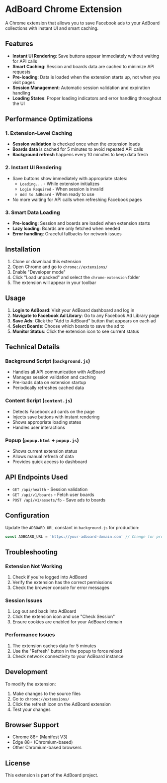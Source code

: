 # AdBoard Chrome Extension

A Chrome extension that allows you to save Facebook ads to your AdBoard collections with instant UI and smart caching.

## Features

- **Instant UI Rendering**: Save buttons appear immediately without waiting for API calls
- **Smart Caching**: Session and boards data are cached to minimize API requests
- **Pre-loading**: Data is loaded when the extension starts up, not when you visit pages
- **Session Management**: Automatic session validation and expiration handling
- **Loading States**: Proper loading indicators and error handling throughout the UI

## Performance Optimizations

### 1. Extension-Level Caching
- **Session validation** is checked once when the extension loads
- **Boards data** is cached for 5 minutes to avoid repeated API calls
- **Background refresh** happens every 10 minutes to keep data fresh

### 2. Instant UI Rendering
- Save buttons show immediately with appropriate states:
  - `Loading...` - While extension initializes
  - `Login Required` - When session is invalid
  - `Add to AdBoard` - When ready to use
- No more waiting for API calls when refreshing Facebook pages

### 3. Smart Data Loading
- **Pre-loading**: Session and boards are loaded when extension starts
- **Lazy loading**: Boards are only fetched when needed
- **Error handling**: Graceful fallbacks for network issues

## Installation

1. Clone or download this extension
2. Open Chrome and go to `chrome://extensions/`
3. Enable "Developer mode"
4. Click "Load unpacked" and select the `chrome-extension` folder
5. The extension will appear in your toolbar

## Usage

1. **Login to AdBoard**: Visit your AdBoard dashboard and log in
2. **Navigate to Facebook Ad Library**: Go to any Facebook Ad Library page
3. **Save Ads**: Click the "Add to AdBoard" button that appears on each ad
4. **Select Boards**: Choose which boards to save the ad to
5. **Monitor Status**: Click the extension icon to see current status

## Technical Details

### Background Script (`background.js`)
- Handles all API communication with AdBoard
- Manages session validation and caching
- Pre-loads data on extension startup
- Periodically refreshes cached data

### Content Script (`content.js`)
- Detects Facebook ad cards on the page
- Injects save buttons with instant rendering
- Shows appropriate loading states
- Handles user interactions

### Popup (`popup.html` + `popup.js`)
- Shows current extension status
- Allows manual refresh of data
- Provides quick access to dashboard

## API Endpoints Used

- `GET /api/health` - Session validation
- `GET /api/v1/boards` - Fetch user boards
- `POST /api/v1/assets/fb` - Save ads to boards

## Configuration

Update the `ADBOARD_URL` constant in `background.js` for production:
```javascript
const ADBOARD_URL = 'https://your-adboard-domain.com' // Change for production
```

## Troubleshooting

### Extension Not Working
1. Check if you're logged into AdBoard
2. Verify the extension has the correct permissions
3. Check the browser console for error messages

### Session Issues
1. Log out and back into AdBoard
2. Click the extension icon and use "Check Session"
3. Ensure cookies are enabled for your AdBoard domain

### Performance Issues
1. The extension caches data for 5 minutes
2. Use the "Refresh" button in the popup to force reload
3. Check network connectivity to your AdBoard instance

## Development

To modify the extension:
1. Make changes to the source files
2. Go to `chrome://extensions/`
3. Click the refresh icon on the AdBoard extension
4. Test your changes

## Browser Support

- Chrome 88+ (Manifest V3)
- Edge 88+ (Chromium-based)
- Other Chromium-based browsers

## License

This extension is part of the AdBoard project.